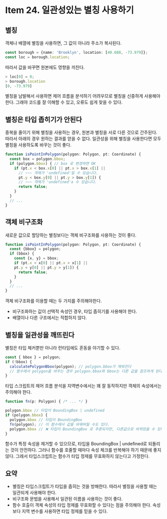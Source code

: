 # Item 24. 일관성있는 별칭 사용하기

## 별칭
객체나 배열에 별칭을 사용하면, 그 값이 아니라 주소가 복사된다.
```ts
const borough = {name: 'Brooklyn', location: [40.688, -73.979]};
const loc = borough.location;
```

따라서 값을 바꾸면 원본에도 영향을 끼친다. 
```ts
> loc[0] = 0;
> borough.location
[0, -73.979]
```

별칭을 남발해서 사용하면 제어 흐름을 분석하기 어려우므로 별칭을 신중하게 사용해야 한다. 그래야 코드를 잘 이해할 수 있고, 오류도 쉽게 찾을 수 있다.

## 별칭은 타입 좁히기가 안된다
중복을 줄이기 위해 별칭을 사용하는 경우, 원본과 별칭을 서로 다른 것으로 간주된다. 따라서 아래의 경우 원하는 결과를 얻을 수 없다. 일관성을 위해 별칭을 사용한다면 모두 별칭을 사용하도록 바꾸는 것이 좋다.
```ts
function isPointInPolygon(polygon: Polygon, pt: Coordinate) {
  const box = polygon.bbox;
  if (polygon.bbox) { // box 로 변경하면 OK
    if (pt.x < box.x[0] || pt.x > box.x[1] ||
      // ~~~ 객체가 'undefined'일 수 있습니다.
      pt.y < box.y[0] || pt.y > box.y[1]) {
      // ~~~ 객체가 'undefined'a 수 있습니다.
      return false;
    }
  }
  // ...
}
```

## 객체 비구조화
새로운 값으로 할당하는 별칭보다는 객체 비구조화를 사용하는 것이 좋다.

```ts
function isPointInPolygon(polygon: Polygon, pt: Coordinate) {
  const {bbox} = polygon;
  if (bbox) {
    const {x, y} = bbox;
    if (pt.x < x[0] || pt.x > x[1] ||
    pt.y < y[0] || pt.y > y[1]) {
      return false;
    }
  }
  // ...
}
```

객체 비구조화를 이용할 때는 두 가지를 주의해야한다.
- 비구조화하는 값이 선택적 속성인 경우, 타입 좁히기를 사용해야 한다.
- 배열이나 다른 구조에서는 적합하지 않다.

## 별칭을 일관성을 깨뜨린다
별칭은 타입 체커뿐만 아니라 런타임에도 혼동을 야기할 수 있다.

```ts
const { bbox } = polygon;
if (!bbox) {
  calculatePolygonBbox(polygon); // polygon.bbox가 채워진다
  // 함수에서 polygon을 바꾸는 경우 polygon.bbox와 bbox는 다른 값을 참조하게 된다
}
```

타입 스크립트의 제어 흐름 분석을 지역변수에서는 꽤 잘 동작하지만 객체의 속성에서는 주의해야 한다.

```ts
function fn(p: Polygon) { /* ... */ }

polygon.bbox // 타입이 BoundingBox | undefined
if (polygon.bbox) {
  polygon.bbox // 타입이 BoundingBox
  fn(polygon); // 이 함수에서 값을 바꿔버릴 수도 있다.
  polygon.bbox // ❌ 타입이 BoundingBox 로 추론되지만, 다른값으로 바뀌었을 수 있다.
}
```

함수가 특정 속성을 제거할 수 있으므로, 타입을 BoundingBox | undefined로 되돌리는 것이 안전하다. 그러나 함수를 호줄할 때마다 속성 체크를 반복해야 하기 때문에 좋지 않다. 그래서 타입스크립트는 함수가 타입 정제를 무효화하지 않는다고 가정한다.

## 요약
- 별칭은 타입스크립트가 타입을 좁히는 것을 방해한다. 따라서 별칭을 사용할 때는 일관되게 사용해야 한다.
- 비구조화 문법을 사용해서 일관된 이름을 사용하는 것이 좋다.
- 함수 호출이 객체 속성의 타입 정제를 무효화할 수 있다는 점을 주의해야 한다. 속성보다 지역 변수를 사용하면 타입 정제를 믿을 수 있다.